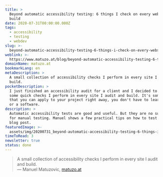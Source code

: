 ```yaml
---
title: >
  Beyond automatic accessibility testing: 6 things I check on every website I
  build
date: 2020-07-31T00:00:00.000Z
tags:
  - accessibility
  - testing
  - webdev
slug: >-
  beyond-automatic-accessibility-testing-6-things-i-check-on-every-website-i-build
weblink: >-
  https://www.matuzo.at/blog/beyond-automatic-accessibility-testing-6-things-i-check-on-every-website-i-build/
domainName: matuzo.at
bookmarkLang: en
metaDescription: >
  A small collection of accessibility checks I perform in every site I audit and
  build.
pocketDescription: >
  I just finished an accessibility audit for a client and I decided to share
  some quick checks I perform in every site I audit and build. It's something
  that you can apply to your project right away, you don't have to learn a tool
  or a software.
description: >
  Automatic accessibility tests are good and useful. But they are no substitute
  for manual testing. Manuel shows a few practical tips on how to test in his
  blog post.
featuredImage: >-
  assets/img/20200731_beyond-automatic-accessibility-testing-6-things-i-check-on-every-website-i-build.png
timeToRead: 3
newsletter: true
status: done
---
```

<blockquote lang="en">A small collection of accessibility checks I perform in every site I audit and build.
<footer>— Manuel Matuzovic, <a href="https://www.matuzo.at/blog/beyond-automatic-accessibility-testing-6-things-i-check-on-every-website-i-build/">matuzo.at</a></footer></blockquote>
